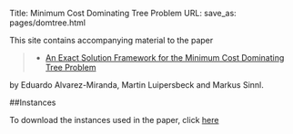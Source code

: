 Title: Minimum Cost Dominating Tree Problem
URL:
save_as: pages/domtree.html

This site contains accompanying material to the paper

> * [An Exact Solution Framework for the Minimum Cost Dominating Tree Problem][2]  

by Eduardo Alvarez-Miranda, Martin Luipersbeck and Markus Sinnl.

##Instances

To download the instances used in the paper, click [here][1]  

[1]: https://drive.google.com/open?id=1dlxa5AarjKlLs-wd7xmwljwtQ1veOvd3
[2]: ../pdfs/domtree-techreport.pdf
